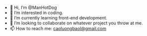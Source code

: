 - 👋 Hi, I’m @ManHotDog
- 👀 I’m interested in coding.
- 🌱 I’m currently learning front-end development.  
- 💞️ I’m looking to collaborate on whatever project you throw at me. 
- 📫 How to reach me: caoluongbaol@gmail.com

<!---
ManHotDog/ManHotDog is a ✨ special ✨ repository because its `README.md` (this file) appears on your GitHub profile.
You can click the Preview link to take a look at your changes.
--->
